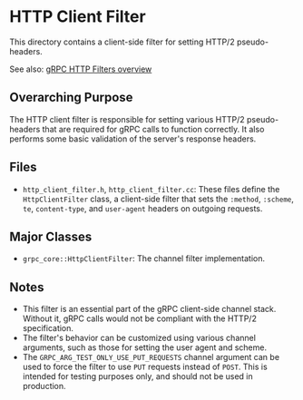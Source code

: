 # HTTP Client Filter

This directory contains a client-side filter for setting HTTP/2 pseudo-headers.

See also: [gRPC HTTP Filters overview](../GEMINI.md)

## Overarching Purpose

The HTTP client filter is responsible for setting various HTTP/2 pseudo-headers that are required for gRPC calls to function correctly. It also performs some basic validation of the server's response headers.

## Files

*   `http_client_filter.h`, `http_client_filter.cc`: These files define the `HttpClientFilter` class, a client-side filter that sets the `:method`, `:scheme`, `te`, `content-type`, and `user-agent` headers on outgoing requests.

## Major Classes

*   `grpc_core::HttpClientFilter`: The channel filter implementation.

## Notes

*   This filter is an essential part of the gRPC client-side channel stack. Without it, gRPC calls would not be compliant with the HTTP/2 specification.
*   The filter's behavior can be customized using various channel arguments, such as those for setting the user agent and scheme.
*   The `GRPC_ARG_TEST_ONLY_USE_PUT_REQUESTS` channel argument can be used to force the filter to use `PUT` requests instead of `POST`. This is intended for testing purposes only, and should not be used in production.
